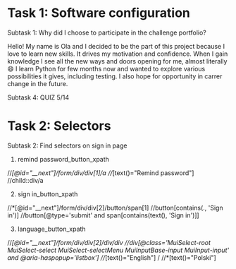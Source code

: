 # Task 1: Software configuration

Subtask 1: Why did I choose to participate in the challenge portfolio?

Hello! My name is Ola and I decided to be the part of this project because I love to learn new skills. It drives my motivation and confidence. When I gain knowledge I see all the new ways and doors opening for me, almost literally 😄
I learn Python for few months now and wanted to explore various possibilities it gives, including testing. I also hope for opportunity in carrer change in the future. 

Subtask 4: QUIZ
5/14

# Task 2: Selectors

Subtask 2: Find selectors on sign in page 

1. remind password_button_xpath
   
//*[@id="__next"]/form/div/div[1]/a
//*[text()="Remind password"]
//child::div/a
   
2. sign in_button_xpath
   
//*[@id="__next"]/form/div/div[2]/button/span[1]
//button[contains(., 'Sign in')]
//button[@type='submit' and span[contains(text(), 'Sign in')]]

3. language_button_xpath

//*[@id="__next"]/form/div/div[2]/div/div
//div[@class='MuiSelect-root MuiSelect-select MuiSelect-selectMenu MuiInputBase-input MuiInput-input' and @aria-haspopup='listbox']
//*[text()="English"] / //*[text()="Polski"]


